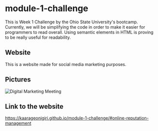 # module-1-challenge
This is Week 1 Challenge by the Ohio State University's bootcamp. Currently, we will be simplifying the code in order to make it easier for programmers to read overall. Using semantic elements in HTML is proving to be really useful for readability.

## Website
This is a website made for social media marketing purposes.

## Pictures
 <img src="./assets/images/digital-marketing-meeting.jpg" alt="Digital Marketing Meeting" />

## Link to the website
https://kaarageonigiri.github.io/module-1-challenge/#online-reputation-management
